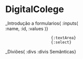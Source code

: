 # DigitalColege

_Introdução a formularios{
                        :inputs(    
                                :name, 
                                :id, 
                                :values
                                         )}

                        {:textArea}
                        {:select}
_Diviões{
        :divs
        :divis Semânticas}

            